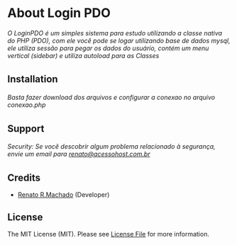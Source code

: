# About Login PDO

###### O LoginPDO é um simples sistema para estudo utilizando a classe nativa do PHP (PDO), com ele você pode se logar utilizando base de dados mysql, ele utiliza sessão para pegar os dados do usuário, contém um menu vertical (sidebar) e utiliza autoload para as Classes

## Installation

###### Basta fazer download dos arquivos e configurar a conexao no arquivo conexao.php

## Support

###### Security:  Se você descobrir algum problema relacionado à segurança, envie um email para renato@acessohost.com.br 

## Credits

- [Renato R.Machado](https://github.com/renatoribeiromachado) (Developer)

## License

The MIT License (MIT). Please see [License File]() for more information.